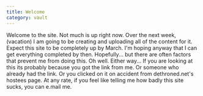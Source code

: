 ```yaml
---
title: Welcome
category: vault
---
```


Welcome to the site. Not much is up right now. Over the next week, (vacation)
I am going to be creating and uploading all of the content for it. Expect this
site to be completely up by March. I'm hoping anyway that I can get everything
completed by then. Hopefully... but there are often factors that prevent me
from doing this. Oh well. Either way... If you are looking at this its
probably because you got the link from me. Or someone who already had the
link. Or you clicked on it on accident from dethroned.net's hostees page. At
any rate, if you feel like telling me how badly this site sucks, you can
e.mail me.
